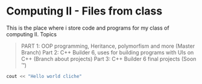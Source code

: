 # Computing II - Files from class
This is the place where i store code and programs for my class of computing II.
Topics
>PART 1: OOP programming, Heritance, polymorfism and more	(Master Branch)
>Part 2: C++ Builder 6, uses for building programs with UIs on C++	(Branch about projects)
>Part 3: C++ Builder 6 final projects (Soon :tm:)
```cpp
cout << "Hello world cliche"
```
